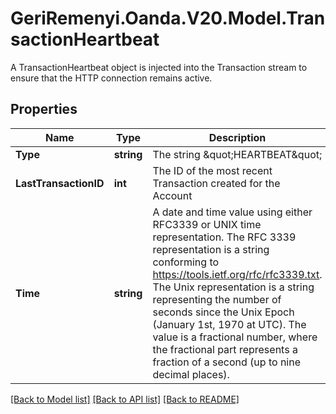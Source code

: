 # GeriRemenyi.Oanda.V20.Model.TransactionHeartbeat
A TransactionHeartbeat object is injected into the Transaction stream to ensure that the HTTP connection remains active.
## Properties

Name | Type | Description | Notes
------------ | ------------- | ------------- | -------------
**Type** | **string** | The string \&quot;HEARTBEAT\&quot; | [optional] 
**LastTransactionID** | **int** | The ID of the most recent Transaction created for the Account | [optional] 
**Time** | **string** | A date and time value using either RFC3339 or UNIX time representation. The RFC 3339 representation is a string conforming to https://tools.ietf.org/rfc/rfc3339.txt. The Unix representation is a string representing the number of seconds since the Unix Epoch (January 1st, 1970 at UTC). The value is a fractional number, where the fractional part represents a fraction of a second (up to nine decimal places). | [optional] 

[[Back to Model list]](../README.md#documentation-for-models) [[Back to API list]](../README.md#documentation-for-api-endpoints) [[Back to README]](../README.md)

